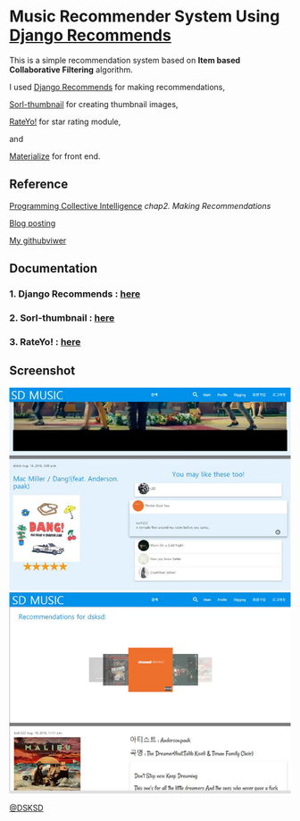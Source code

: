 <h1>Music Recommender System Using <a href = "http://django-recommends.readthedocs.io/en/latest/">Django Recommends</a></h1>

This is a simple recommendation system based on <strong>Item based Collaborative Filtering</strong> algorithm.

I used <a href="http://django-recommends.readthedocs.io/en/latest/">Django Recommends</a> for making recommendations,

<a href="http://sorl-thumbnail.readthedocs.io/en/latest/">Sorl-thumbnail</a> for creating thumbnail images,

<a href="http://rateyo.fundoocode.ninja/">RateYo!</a> for star rating module,

and 

<a href="http://materializecss.com/">Materialize</a> for front end.

<h2>Reference</h2>

<a href="http://shop.oreilly.com/product/9780596529321.do">Programming Collective Intelligence</a> <i>chap2. Making Recommendations</i>

<a href="http://yumere.tistory.com/72">Blog posting</a>

<a href="http://nbviewer.jupyter.org/github/dsksd/musicrecommender/blob/master/reference/Recommander%20System%28by%20dsksd%29.ipynb">My githubviwer</a>

<h2>Documentation</h2>

<h3>1. Django Recommends : <a href="http://nbviewer.jupyter.org/github/dsksd/musicrecommender/blob/master/reference/Django-Recommends.ipynb">here</a></h3>

<h3>2. Sorl-thumbnail : <a href="http://nbviewer.jupyter.org/github/dsksd/musicrecommender/blob/master/reference/sorl-thumbnail.ipynb">here</a></h3>

<h3>3. RateYo! : <a href="http://nbviewer.jupyter.org/github/dsksd/musicrecommender/blob/master/reference/RateYo.ipynb">here</a></h3>

<h2>Screenshot</h2>

<img src="https://github.com/DSKSD/musicrecommender/blob/master/reference/screenshot1.jpg"/>

<img src="https://github.com/DSKSD/musicrecommender/blob/master/reference/screenshot2.jpg"/>


<a href="https://github.com/DSKSD/">@DSKSD</a>